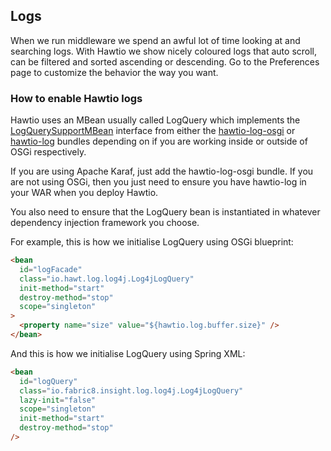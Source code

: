 ## Logs

When we run middleware we spend an awful lot of time looking at and searching logs. With Hawtio we show nicely coloured logs that auto scroll, can be filtered and sorted ascending or descending. Go to the Preferences page to customize the behavior the way you want.

### How to enable Hawtio logs

Hawtio uses an MBean usually called LogQuery which implements the [LogQuerySupportMBean](https://github.com/hawtio/hawtio/blob/master/hawtio-log/src/main/java/io/hawt/log/support/LogQuerySupportMBean.java) interface from either the [hawtio-log-osgi](https://github.com/hawtio/hawtio/tree/master/hawtio-log-osgi) or [hawtio-log](https://github.com/hawtio/hawtio/tree/master/hawtio-log) bundles depending on if you are working inside or outside of OSGi respectively.

If you are using Apache Karaf, just add the hawtio-log-osgi bundle. If you are not using OSGi, then you just need to ensure you have hawtio-log in your WAR when you deploy Hawtio.

You also need to ensure that the LogQuery bean is instantiated in whatever dependency injection framework you choose.

For example, this is how we initialise LogQuery using OSGi blueprint:

```html
<bean
  id="logFacade"
  class="io.hawt.log.log4j.Log4jLogQuery"
  init-method="start"
  destroy-method="stop"
  scope="singleton"
>
  <property name="size" value="${hawtio.log.buffer.size}" />
</bean>
```

And this is how we initialise LogQuery using Spring XML:

```html
<bean
  id="logQuery"
  class="io.fabric8.insight.log.log4j.Log4jLogQuery"
  lazy-init="false"
  scope="singleton"
  init-method="start"
  destroy-method="stop"
/>
```
